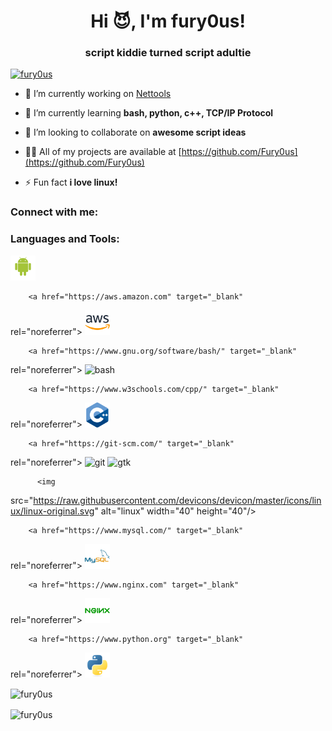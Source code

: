 <h1 align="center">Hi 😈, I'm fury0us!</h1>
<h3 align="center">script kiddie turned script adultie</h3>

<p
 align="left"> <a 
href="https://github.com/ryo-ma/github-profile-trophy"><img 
src="https://github-profile-trophy.vercel.app/?username=fury0us" 
alt="fury0us" /></a> </p>

- 🔭 I’m currently working on [Nettools](https://github.com/Fury0us/nettools)

- 🌱 I’m currently learning **bash, python, c++, TCP/IP Protocol**

- 👯 I’m looking to collaborate on **awesome script ideas**

- 👨‍💻 All of my projects are available at [https://github.com/Fury0us](https://github.com/Fury0us)

- ⚡ Fun fact **i love linux!**

<h3 align="left">Connect with me:</h3>
<p align="left">
</p>

<h3 align="left">Languages and Tools:</h3>
<p
 align="left">
        <a href="https://developer.android.com" target="_blank" 
rel="noreferrer">
          <img 
src="https://raw.githubusercontent.com/devicons/devicon/master/icons/android/android-original-wordmark.svg"
 alt="android" width="40" height="40"/>
        </a>
         
        <a href="https://aws.amazon.com" target="_blank" 
rel="noreferrer">
          <img 
src="https://raw.githubusercontent.com/devicons/devicon/master/icons/amazonwebservices/amazonwebservices-original-wordmark.svg"
 alt="aws" width="40" height="40"/>
        </a>
         
        <a href="https://www.gnu.org/software/bash/" target="_blank" 
rel="noreferrer">
          <img 
src="https://www.vectorlogo.zone/logos/gnu_bash/gnu_bash-icon.svg" 
alt="bash" width="40" height="40"/>
        </a>
         
        <a href="https://www.w3schools.com/cpp/" target="_blank" 
rel="noreferrer">
          <img 
src="https://raw.githubusercontent.com/devicons/devicon/master/icons/cplusplus/cplusplus-original.svg"
 alt="cplusplus" width="40" height="40"/>
        </a>
         
        <a href="https://git-scm.com/" target="_blank" 
rel="noreferrer">
          <img 
src="https://www.vectorlogo.zone/logos/git-scm/git-scm-icon.svg" 
alt="git" width="40" height="40"/>
        </a>
          <img 
src="https://upload.wikimedia.org/wikipedia/commons/7/71/GTK_logo.svg" 
alt="gtk" width="40" height="40"/>
        </a>
         
          <img 
src="https://raw.githubusercontent.com/devicons/devicon/master/icons/linux/linux-original.svg"
 alt="linux" width="40" height="40"/>
        </a>
         
        <a href="https://www.mysql.com/" target="_blank" 
rel="noreferrer">
          <img 
src="https://raw.githubusercontent.com/devicons/devicon/master/icons/mysql/mysql-original-wordmark.svg"
 alt="mysql" width="40" height="40"/>
        </a>
         
        <a href="https://www.nginx.com" target="_blank" 
rel="noreferrer">
          <img 
src="https://raw.githubusercontent.com/devicons/devicon/master/icons/nginx/nginx-original.svg"
 alt="nginx" width="40" height="40"/>
        </a>
         
        <a href="https://www.python.org" target="_blank" 
rel="noreferrer">
          <img 
src="https://raw.githubusercontent.com/devicons/devicon/master/icons/python/python-original.svg"
 alt="python" width="40" height="40"/>
        </a>
        </p>

<p><img align="center" 
src="https://github-readme-stats.vercel.app/api/top-langs?username=fury0us&show_icons=true&locale=en&layout=compact"
 alt="fury0us" /></p>

<p><img align="center" 
src="https://github-readme-streak-stats.herokuapp.com/?user=fury0us&"
 alt="fury0us" /></p>


